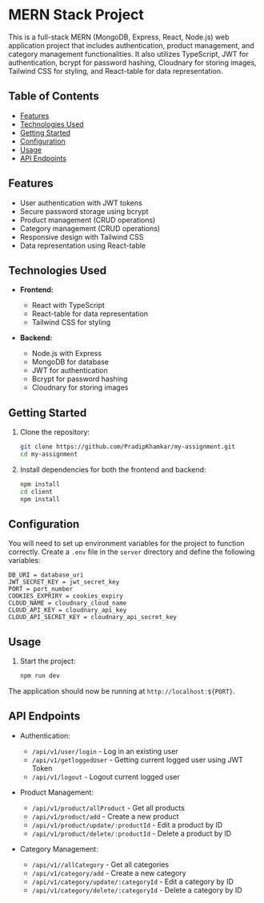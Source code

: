 # MERN Stack Project

This is a full-stack MERN (MongoDB, Express, React, Node.js) web application project that includes authentication, product management, and category management functionalities. It also utilizes TypeScript, JWT for authentication, bcrypt for password hashing, Cloudnary for storing images, Tailwind CSS for styling, and React-table for data representation.

## Table of Contents

- [Features](#features)
- [Technologies Used](#technologies-used)
- [Getting Started](#getting-started)
- [Configuration](#configuration)
- [Usage](#usage)
- [API Endpoints](#api-endpoints)

## Features

- User authentication with JWT tokens
- Secure password storage using bcrypt
- Product management (CRUD operations)
- Category management (CRUD operations)
- Responsive design with Tailwind CSS
- Data representation using React-table

## Technologies Used

- **Frontend:**

  - React with TypeScript
  - React-table for data representation
  - Tailwind CSS for styling

- **Backend:**
  - Node.js with Express
  - MongoDB for database
  - JWT for authentication
  - Bcrypt for password hashing
  - Cloudnary for storing images

## Getting Started

1. Clone the repository:

   ```bash
   git clone https://github.com/PradipKhamkar/my-assignment.git
   cd my-assignment
   ```

2. Install dependencies for both the frontend and backend:

   ```bash
   npm install
   cd client
   npm install
   ```

## Configuration

You will need to set up environment variables for the project to function correctly. Create a `.env` file in the `server` directory and define the following variables:

```env
DB_URI = database_uri
JWT_SECRET_KEY = jwt_secret_key
PORT = port_number
COOKIES_EXPRIRY = cookies_expiry
CLOUD_NAME = cloudnary_cloud_name
CLOUD_API_KEY = cloudnary_api_key
CLOUD_API_SECRET_KEY = cloudnary_api_secret_key
```

## Usage

1. Start the project:

   ```bash
   npm run dev
   ```

The application should now be running at `http://localhost:${PORT}`.

## API Endpoints

- Authentication:

  - `/api/v1/user/login` - Log in an existing user
  - `/api/v1/getloggedUser` - Getting current logged user using JWT Token
  - `/api/v1/logout` - Logout current logged user

- Product Management:

  - `/api/v1/product/allProduct` - Get all products
  - `/api/v1/product/add` - Create a new product
  - `/api/v1/product/update/:productId` - Edit a product by ID
  - `/api/v1/product/delete/:productId` - Delete a product by ID

- Category Management:
  - `/api/v1//allCategory` - Get all categories
  - `/api/v1/category/add` - Create a new category
  - `/api/v1/category/update/:categoryId` - Edit a category by ID
  - `/api/v1/category/delete/:categoryId` - Delete a category by ID
